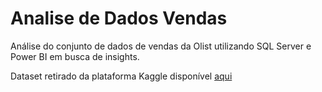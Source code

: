 # Analise de Dados Vendas
Análise do conjunto de dados de vendas da Olist utilizando SQL Server e Power BI em busca de insights.

Dataset retirado da plataforma Kaggle disponível [aqui](https://www.kaggle.com/olistbr/brazilian-ecommerce?select=olist_geolocation_dataset.csv)
